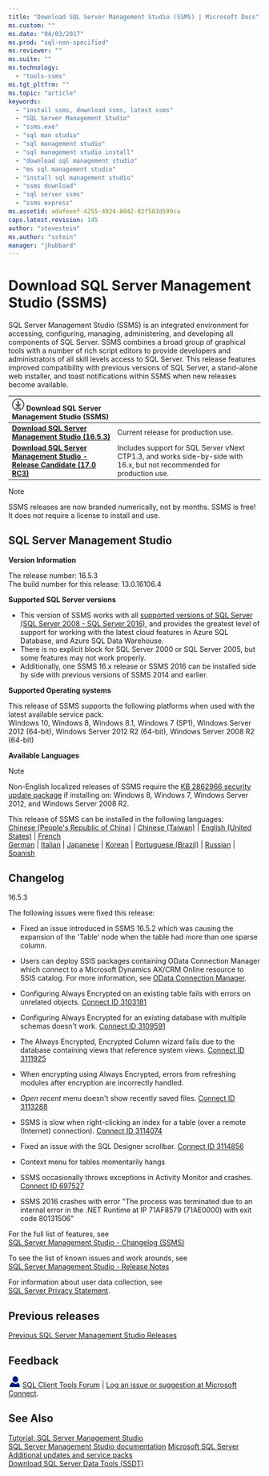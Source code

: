 ```yaml
---
title: "Download SQL Server Management Studio (SSMS) | Microsoft Docs"
ms.custom: ""
ms.date: "04/03/2017"
ms.prod: "sql-non-specified"
ms.reviewer: ""
ms.suite: ""
ms.technology: 
  - "tools-ssms"
ms.tgt_pltfrm: ""
ms.topic: "article"
keywords: 
  - "install ssms, download ssms, latest ssms"
  - "SQL Server Management Studio"
  - "ssms.exe"
  - "sql man studio"
  - "sql management studio"
  - "sql management studio install"
  - "download sql management studio"
  - "ms sql management studio"
  - "install sql management studio"
  - "ssms download"
  - "sql server ssms"
  - "ssms express"
ms.assetid: adafeeef-4255-4924-8042-02f503d599ca
caps.latest.revision: 145
author: "stevestein"
ms.author: "sstein"
manager: "jhubbard"
---
```

# Download SQL Server Management Studio (SSMS)
SQL Server Management Studio (SSMS) is an integrated environment for accessing, configuring, managing, administering, and developing all components of SQL Server. SSMS combines a broad group of graphical tools with a number of rich script editors to provide developers and administrators of all skill levels access to SQL Server. This release features improved compatibility with previous versions of SQL Server, a stand-alone web installer, and toast notifications within SSMS when new releases become available.  

    
| ![download](../ssdt/media/download.png) Download SQL Server Management Studio (SSMS)  |  |
|:---|:---|
|**[Download SQL Server Management Studio (16.5.3)](https://go.microsoft.com/fwlink/?LinkID=840946)**|Current release for production use.|
|**[Download SQL Server Management Studio - Release Candidate (17.0 RC3)](../ssms/sql-server-management-studio-ssms-release-candidate.md)**|Includes support for SQL Server vNext CTP1.3, and works side-by-side with 16.x, but not recommended for production use.| 


> [!NOTE]
> SSMS releases are now branded numerically, not by months. SSMS is free! It does not require a license to install and use.  


## SQL Server Management Studio   
**Version Information**  
  
The release number: 16.5.3  
The build number for this release: 13.0.16106.4
  
**Supported SQL Server versions**  
  
* This version of SSMS works with all [supported versions of SQL Server (SQL Server 2008 - SQL Server 2016),](https://support.microsoft.com/en-us/lifecycle?C2=1044) and provides the greatest level of support for working with the latest cloud features in Azure SQL Database, and Azure SQL Data Warehouse.  
* There is no explicit block for SQL Server 2000 or SQL Server 2005, but some features may not work properly.  
* Additionally, one SSMS 16.x release or SSMS 2016 can be installed side by side with previous versions of SSMS 2014 and earlier. 
  
**Supported Operating systems**  
  
This release of SSMS supports the following platforms when used with the latest available service pack:   
 Windows 10, Windows 8, Windows 8.1, Windows 7 (SP1), Windows Server 2012 (64-bit), Windows Server 2012 R2 (64-bit), Windows Server 2008 R2 (64-bit)  
   
 **Available Languages**  
> [!NOTE]  
> Non-English localized releases of SSMS require the [KB 2862966 security update package](https://support.microsoft.com/en-us/kb/2862966) if installing on: Windows 8, Windows 7, Windows Server 2012, and Windows Server 2008 R2. 
  
 This release of SSMS can be installed in the following languages:  
[Chinese (People's Republic of China)](http://go.microsoft.com/fwlink/?linkid=840946&clcid=0x804) | [Chinese (Taiwan)](http://go.microsoft.com/fwlink/?linkid=840946&clcid=0x404) | [English (United States)](http://go.microsoft.com/fwlink/?linkid=840946&clcid=0x409) | [French](http://go.microsoft.com/fwlink/?linkid=840946&clcid=0x40c)  
[German](http://go.microsoft.com/fwlink/?linkid=840946&clcid=0x407) | [Italian](http://go.microsoft.com/fwlink/?linkid=840946&clcid=0x410) | [Japanese](http://go.microsoft.com/fwlink/?linkid=840946&clcid=0x411) | [Korean](http://go.microsoft.com/fwlink/?linkid=840946&clcid=0x412) | [Portuguese (Brazil)](http://go.microsoft.com/fwlink/?linkid=840946&clcid=0x416) | [Russian](http://go.microsoft.com/fwlink/?linkid=840946&clcid=0x419) | [Spanish](http://go.microsoft.com/fwlink/?linkid=840946&clcid=0x40a)  

 
## Changelog  

16.5.3

The following issues were fixed this release:

* Fixed an issue introduced in SSMS 16.5.2 which was causing the expansion of the 'Table' node when the table had more than one sparse column.

* Users can deploy SSIS packages containing OData Connection Manager which connect to a Microsoft Dynamics AX/CRM Online resource to SSIS catalog. For more information, see [OData Connection Manager](https://msdn.microsoft.com/library/dn584133.aspx).

* Configuring Always Encrypted on an existing table fails with errors on unrelated objects. [Connect ID 3103181](https://connect.microsoft.com/SQLServer/feedback/details/3103181/setting-up-always-encrypted-on-an-existing-table-fails-with-errors-on-unrelated-objects)

* Configuring Always Encrypted for an existing database with multiple schemas doesn't work. [Connect ID 3109591](https://connect.microsoft.com/SQLServer/feedback/details/3109591/sql-server-2016-always-encrypted-against-existing-database-with-multiple-schemas-doesnt-work)

* The Always Encrypted, Encrypted Column wizard fails due to the database containing views that reference system views. [Connect ID 3111925](https://connect.microsoft.com/SQLServer/feedback/details/3111925/sql-server-2016-always-encrypted-encrypted-column-wizard-failed-task-failed-due-to-following-error-cannot-save-package-to-file-the-model-has-build-blocking-errors)

* When encrypting using Always Encrypted, errors from refreshing modules after encryption are incorrectly handled.

* *Open recent* menu doesn't show recently saved files. [Connect ID 3113288](https://connect.microsoft.com/SQLServer/feedback/details/3113288/ssms-2016-open-recent-menu-doesnt-show-recently-saved-files)

* SSMS is slow when right-clicking an index for a table (over a remote (Internet) connection). [Connect ID 3114074](https://connect.microsoft.com/SQLServer/feedback/details/3114074/ssms-slow-when-right-clicking-an-index-for-a-table-over-a-remote-internet-connection)
 
* Fixed an issue with the SQL Designer scrollbar. [Connect ID 3114856](http://connect.microsoft.com/SQLServer/feedback/details/3114856/bug-in-scrollbar-on-sql-desginer-in-ssms-2016)

* Context menu for tables momentarily hangs 
 
* SSMS occasionally throws exceptions in Activity Monitor and crashes. [Connect ID 697527](https://connect.microsoft.com/SQLServer/feedback/details/697527/)

* SSMS 2016 crashes with error "The process was terminated due to an internal error in the .NET Runtime at IP 71AF8579 (71AE0000) with exit code 80131506"





For the full list of features, see   
                [SQL Server Management Studio - Changelog (SSMS)](../ssms/sql-server-management-studio-changelog-ssms.md)  
  
To see the list of known issues and work arounds, see   
                [SQL Server Management Studio -  Release Notes](../ssms/sql-server-management-studio-release-notes.md)  
  
For information about user data collection, see   
                [SQL Server Privacy Statement](http://www.microsoft.com/privacystatement/en-us/SQLServer/Default.aspx).  
  
## Previous releases  
[Previous SQL Server Management Studio Releases](../ssms/previous-sql-server-management-studio-releases.md)  
  
## Feedback  
  
![needhelp_person_icon](../ssms/media/needhelp_person_icon.png) [SQL Client Tools Forum](https://social.msdn.microsoft.com/Forums/en-US/home?forum=sqltools) |  [Log an issue or suggestion at Microsoft Connect](https://connect.microsoft.com/SQLServer/Feedback).  
  
## See Also  
[Tutorial: SQL Server Management Studio](http://msdn.microsoft.com/en-us/d2bade70-07cf-4d94-b5d2-88aecb538ed1)  
[SQL Server Management Studio documentation](https://msdn.microsoft.com/library/hh213248(v=sql.130).aspx)  
[Microsoft SQL Server](https://msdn.microsoft.com/library/bb545450.aspx)  
[Additional updates and service packs](https://technet.microsoft.com/sqlserver/ff803383.aspx)  
[Download SQL Server Data Tools (SSDT)](../ssdt/download-sql-server-data-tools-ssdt.md)  


